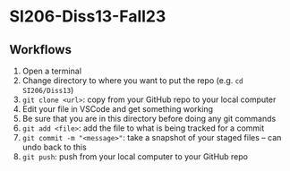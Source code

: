# SI206-Diss13-Fall23

## Workflows

1. Open a terminal
2. Change directory to where you want to put the repo (e.g. `cd SI206/Diss13`)
3. `git clone <url>`: copy from your GitHub repo to your local computer
4. Edit your file in VSCode and get something working
5. Be sure that you are in this directory before doing any git commands
6. `git add <file>`: add the file to what is being tracked for a commit
7. `git commit -m "<message>"`: take a snapshot of your staged files – can undo back to this
8. `git push`: push from your local computer to your GitHub repo
